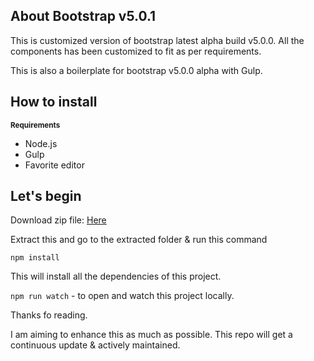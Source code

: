 ## About Bootstrap v5.0.1

This is customized version of bootstrap latest alpha build v5.0.0. All the components has been customized to fit as per requirements. 

This is also a boilerplate for bootstrap v5.0.0 alpha with Gulp.

## How to install

<sub><b>Requirements</b></sub>

<ul>
<li>Node.js</li>
<li>Gulp</li>
<li>Favorite editor</li>
</ul>

## Let's begin

Download zip file: <a href="https://github.com/prafullaranjan/bootstrap/archive/master.zip"> Here </a>


Extract this and go to the extracted folder & run this command

<code>npm install</code>

This will install all the dependencies of this project.

<code>npm run watch</code> - to open and watch this project locally.

Thanks fo reading.

I am aiming to enhance this as much as possible. This repo will get a continuous update & actively maintained.